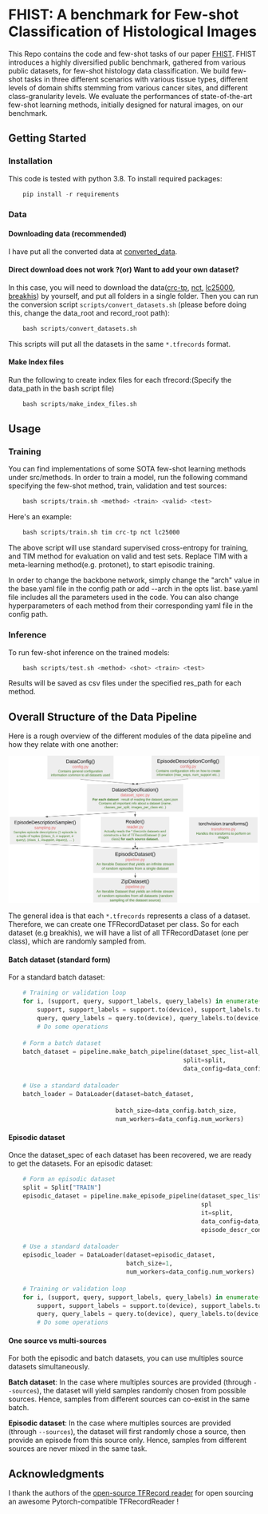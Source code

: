 # FHIST: A benchmark for Few-shot Classification of Histological Images

This Repo contains the code and few-shot tasks of our paper [FHIST](). FHIST introduces a highly diversified public benchmark, gathered from various public datasets, for few-shot histology data classification. 
We build few-shot tasks in three different scenarios with various tissue types, different levels of domain shifts stemming from various cancer sites, and different class-granularity levels. We evaluate the performances of state-of-the-art few-shot learning methods, initially designed for natural images, on our benchmark. 

## Getting Started

### Installation

This code is tested with python 3.8. To install required packages:

```python
    pip install -r requirements
```

### Data

#### Downloading data (recommended)

I have put all the converted data at [converted_data](https://drive.google.com/file/d/1W2xxzag9oetbXlR5lcxeRjlmq1ibNFjm/view?usp=sharing).

#### Direct download does not work ?(or) Want to add your own dataset?

In this case, you will need to download the data([crc-tp](https://www.researchgate.net/publication/344188411_Multiplex_Cellular_Communities_in_Multi-Gigapixel_Colorectal_Cancer_Histology_Images_for_Tissue_Phenotyping), [nct](https://zenodo.org/record/1214456#.Ylxt0XVKiUk), [lc25000](https://academictorrents.com/details/7a638ed187a6180fd6e464b3666a6ea0499af4af), [breakhis](https://web.inf.ufpr.br/vri/databases/breast-cancer-histopathological-database-BreakHis/)) by yourself, and put all folders in a single folder. Then you can run the conversion script `scripts/convert_datasets.sh` (please before doing this, change the data_root and record_root path):

```python
    bash scripts/convert_datasets.sh
```

This scripts will put all the datasets in the same `*.tfrecords` format.

#### Make Index files

Run the following to create index files for each tfrecord:(Specify the data_path in the bash script file)

```python
    bash scripts/make_index_files.sh
```

## Usage

### Training

You can find implementations of some SOTA few-shot learning methods under src/methods. In order to train a model, run the following command specifying the few-shot method, train, validation and test sources:

```python
    bash scripts/train.sh <method> <train> <valid> <test>
```

Here's an example:

```python
    bash scripts/train.sh tim crc-tp nct lc25000
```

The above script will use standard supervised cross-entropy for training, and TIM method for evaluation on valid and test sets. Replace TIM with a meta-learning method(e.g. protonet), to start episodic training.

In order to change the backbone network, simply change the "arch" value in the base.yaml file in the config path or add --arch in the opts list. base.yaml file includes all the parameters used in the code. You can also change hyperparameters of each method from their corresponding yaml file in the config path.  

### Inference

To run few-shot inference on the trained models:

```python
    bash scripts/test.sh <method> <shot> <train> <test> 
```

Results will be saved as csv files under the specified res_path for each method.


## Overall Structure of the Data Pipeline

Here is a rough overview of the different modules of the data pipeline and how they relate with one another:


<img src="figures/overview.png" width="800"/>


The general idea is that each `*.tfrecords` represents a class of a dataset. Therefore, we can create one TFRecordDataset per class. So for each dataset (e.g breakhis), we will have a list of all TFRecordDataset (one per class), which are randomly sampled from.

#### Batch dataset (standard form)

For a standard batch dataset:

```python
    # Training or validation loop
    for i, (support, query, support_labels, query_labels) in enumerate(episodic_loader):
        support, support_labels = support.to(device), support_labels.to(device, non_blocking=True)
        query, query_labels = query.to(device), query_labels.to(device, non_blocking=True)
        # Do some operations

    # Form a batch dataset
    batch_dataset = pipeline.make_batch_pipeline(dataset_spec_list=all_dataset_specs,
                                                 split=split,
                                                 data_config=data_config)

    # Use a standard dataloader
    batch_loader = DataLoader(dataset=batch_dataset,

                              batch_size=data_config.batch_size,
                              num_workers=data_config.num_workers)
```

#### Episodic dataset

Once the dataset_spec of each dataset has been recovered, we are ready to get the datasets. For an episodic dataset:
```python
    # Form an episodic dataset
    split = Split["TRAIN"]
    episodic_dataset = pipeline.make_episode_pipeline(dataset_spec_list=all_dataset_specs,
                                                      spl
                                                      it=split,
                                                      data_config=data_config,
                                                      episode_descr_config=episod_config)

    # Use a standard dataloader
    episodic_loader = DataLoader(dataset=episodic_dataset,
                                 batch_size=1,
                                 num_workers=data_config.num_workers)

    # Training or validation loop
    for i, (support, query, support_labels, query_labels) in enumerate(episodic_loader):
        support, support_labels = support.to(device), support_labels.to(device, non_blocking=True)
        query, query_labels = query.to(device), query_labels.to(device, non_blocking=True)
        # Do some operations
```


#### One source vs multi-sources

For both the episodic and batch datasets, you can use multiples source datasets simultaneously.

**Batch dataset**: In the case where multiples sources are provided (through `--sources`), the dataset will yield samples randomly chosen from possible sources. Hence, samples from different sources can co-exist in the same batch.

**Episodic dataset**: In the case where multiples sources are provided (through `--sources`), the dataset will first randomly chose a source, then provide an episode from this source only. Hence, samples from different sources are never mixed in the same task.



## Acknowledgments

I thank the authors of the [open-source TFRecord reader](https://github.com/vahidk/tfrecord) for open sourcing an awesome Pytorch-compatible TFRecordReader !


